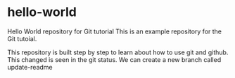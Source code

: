 # hello-world

Hello World repository for Git tutorial
This is an example repository for the Git tutoial.

This repository is built step by step to learn about how to use git and github.
 This changed is seen in the git status.
We can create a new branch called update-readme
